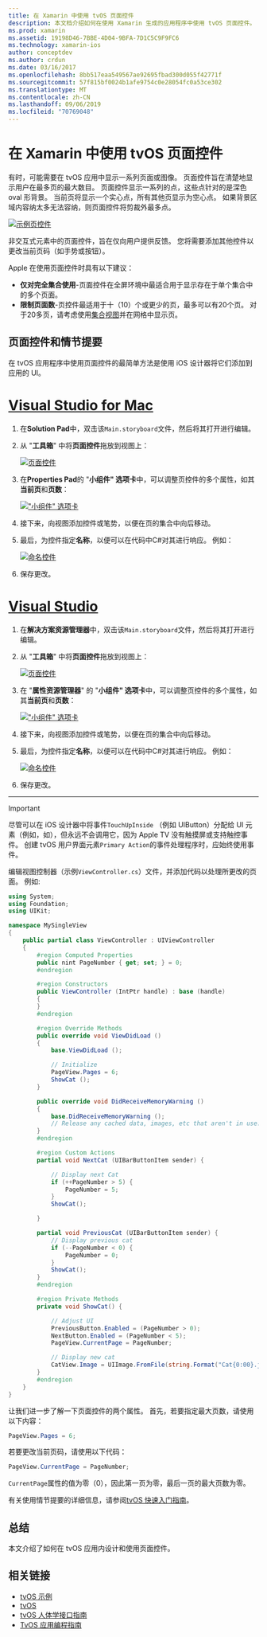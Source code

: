 ```yaml
---
title: 在 Xamarin 中使用 tvOS 页面控件
description: 本文档介绍如何在使用 Xamarin 生成的应用程序中使用 tvOS 页面控件。 它提供页控件的高级说明，讨论如何在情节提要中对其进行设置，并检查如何响应页面更改事件。
ms.prod: xamarin
ms.assetid: 19198D46-7BBE-4D04-9BFA-7D1C5C9F9FC6
ms.technology: xamarin-ios
author: conceptdev
ms.author: crdun
ms.date: 03/16/2017
ms.openlocfilehash: 8bb517eaa549567ae92695fbad300d055f42771f
ms.sourcegitcommit: 57f815bf0024b1afe9754c0e28054fc0a53ce302
ms.translationtype: MT
ms.contentlocale: zh-CN
ms.lasthandoff: 09/06/2019
ms.locfileid: "70769048"
---
```

# <a name="working-with-tvos-page-controls-in-xamarin"></a>在 Xamarin 中使用 tvOS 页面控件

有时，可能需要在 tvOS 应用中显示一系列页面或图像。 页面控件旨在清楚地显示用户在最多页的最大数目。 页面控件显示一系列的点，这些点针对的是深色 oval 形背景。 当前页将显示一个实心点，所有其他页显示为空心点。 如果背景区域内容纳太多无法容纳，则页面控件将剪裁外最多点。

[![](page-controls-images/page01.png "示例页控件")](page-controls-images/page01.png#lightbox)

非交互式元素中的页面控件，旨在仅向用户提供反馈。 您将需要添加其他控件以更改当前页码（如手势或按钮）。

Apple 在使用页面控件时具有以下建议：

- **仅对完全集合使用**-页面控件在全屏环境中最适合用于显示存在于单个集合中的多个页面。
- **限制页面数**-页控件最适用于十（10）个或更少的页，最多可以有20个页。 对于20多页，请考虑使用[集合视图](~/ios/tvos/user-interface/collection-views.md)并在网格中显示页。

<a name="Page-Controls-and-Storyboards" />

## <a name="page-controls-and-storyboards"></a>页面控件和情节提要

在 tvOS 应用程序中使用页面控件的最简单方法是使用 iOS 设计器将它们添加到应用的 UI。

# <a name="visual-studio-for-mactabmacos"></a>[Visual Studio for Mac](#tab/macos)

1. 在**Solution Pad**中，双击该`Main.storyboard`文件，然后将其打开进行编辑。
1. 从 "**工具箱**" 中将**页面控件**拖放到视图上：

    [![](page-controls-images/page02.png "页面控件")](page-controls-images/page02.png#lightbox)
1. 在**Properties Pad**的 "**小组件" 选项卡**中，可以调整页控件的多个属性，如其**当前页**和**页数**：

    [![](page-controls-images/page03.png "\"小组件\" 选项卡")](page-controls-images/page03.png#lightbox)
1. 接下来，向视图添加控件或笔势，以便在页的集合中向后移动。
1. 最后，为控件指定**名称**，以便可以在代码中C#对其进行响应。 例如：

    [![](page-controls-images/page04.png "命名控件")](page-controls-images/page04.png#lightbox)
1. 保存更改。

# <a name="visual-studiotabwindows"></a>[Visual Studio](#tab/windows)

1. 在**解决方案资源管理器**中，双击该`Main.storyboard`文件，然后将其打开进行编辑。
1. 从 "**工具箱**" 中将**页面控件**拖放到视图上：

    [![](page-controls-images/page02-vs.png "页面控件")](page-controls-images/page02-vs.png#lightbox)
1. 在 "**属性资源管理器**" 的 "**小组件" 选项卡**中，可以调整页控件的多个属性，如其**当前页**和**页数**：

    [![](page-controls-images/page03-vs.png "\"小组件\" 选项卡")](page-controls-images/page03-vs.png#lightbox)
1. 接下来，向视图添加控件或笔势，以便在页的集合中向后移动。
1. 最后，为控件指定**名称**，以便可以在代码中C#对其进行响应。 例如：

    [![](page-controls-images/page04-vs.png "命名控件")](page-controls-images/page04-vs.png#lightbox)
1. 保存更改。

-----

> [!IMPORTANT]
> 尽管可以在 iOS 设计器中将事件`TouchUpInside` （例如 UIButton）分配给 UI 元素（例如，如），但永远不会调用它，因为 Apple TV 没有触摸屏或支持触控事件。 创建 tvOS 用户界面元素`Primary Action`的事件处理程序时，应始终使用事件。

编辑视图控制器（示例`ViewController.cs`）文件，并添加代码以处理所更改的页面。 例如:

```csharp
using System;
using Foundation;
using UIKit;

namespace MySingleView
{
    public partial class ViewController : UIViewController
    {
        #region Computed Properties
        public nint PageNumber { get; set; } = 0;
        #endregion

        #region Constructors
        public ViewController (IntPtr handle) : base (handle)
        {
        }
        #endregion

        #region Override Methods
        public override void ViewDidLoad ()
        {
            base.ViewDidLoad ();

            // Initialize
            PageView.Pages = 6;
            ShowCat ();
        }

        public override void DidReceiveMemoryWarning ()
        {
            base.DidReceiveMemoryWarning ();
            // Release any cached data, images, etc that aren't in use.
        }
        #endregion

        #region Custom Actions
        partial void NextCat (UIBarButtonItem sender) {

            // Display next Cat
            if (++PageNumber > 5) {
                PageNumber = 5;
            }
            ShowCat();

        }

        partial void PreviousCat (UIBarButtonItem sender) {
            // Display previous cat
            if (--PageNumber < 0) {
                PageNumber = 0;
            }
            ShowCat();
        }
        #endregion

        #region Private Methods
        private void ShowCat() {

            // Adjust UI
            PreviousButton.Enabled = (PageNumber > 0);
            NextButton.Enabled = (PageNumber < 5);
            PageView.CurrentPage = PageNumber;

            // Display new cat
            CatView.Image = UIImage.FromFile(string.Format("Cat{0:00}.jpg",PageNumber+1));
        }
        #endregion
    }
}
```

让我们进一步了解一下页面控件的两个属性。 首先，若要指定最大页数，请使用以下内容：

```csharp
PageView.Pages = 6;
```

若要更改当前页码，请使用以下代码：

```csharp
PageView.CurrentPage = PageNumber;
```

`CurrentPage`属性的值为零（0），因此第一页为零，最后一页的最大页数为零。

有关使用情节提要的详细信息，请参阅[tvOS 快速入门指南](~/ios/tvos/get-started/hello-tvos.md)。

<a name="Summary" />

## <a name="summary"></a>总结

本文介绍了如何在 tvOS 应用内设计和使用页面控件。

## <a name="related-links"></a>相关链接

- [tvOS 示例](https://docs.microsoft.com/samples/browse/?products=xamarin&term=Xamarin.iOS+tvOS)
- [tvOS](https://developer.apple.com/tvos/)
- [tvOS 人体学接口指南](https://developer.apple.com/tvos/human-interface-guidelines/)
- [TvOS 应用编程指南](https://developer.apple.com/library/prerelease/tvos/documentation/General/Conceptual/AppleTV_PG/)
